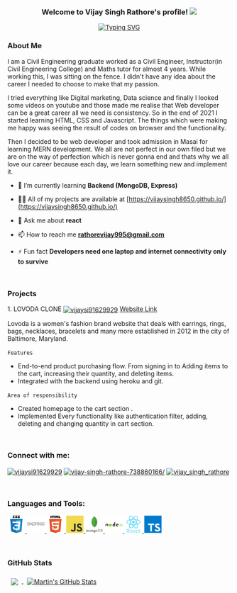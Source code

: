 


<h3 align="center">
  Welcome to Vijay Singh Rathore's profile!
  <img src="https://media.giphy.com/media/hvRJCLFzcasrR4ia7z/giphy.gif" width="28">
</h3>

<p align="center">
  <a href="https://git.io/typing-svg"><img src="https://readme-typing-svg.demolab.com?font=Fira+Code&pause=1000&width=435&lines=An+Aspiring+Full+Stack+Web+Developer" alt="Typing SVG" /></a>
</p>
<h3 align="left">About Me</h3>
I am a Civil Engineering graduate worked as a Civil Engineer, Instructor(in Civil Engineering College) and Maths tutor for almost 4 years. While working this, I was sitting on the fence. I didn't have any idea about the career I needed to choose to make that my passion.


I tried everything like Digital marketing, Data science and finally I looked some videos on youtube and those made me realise that  Web developer can be a great career all we need is consistency. So in the end of  2021 I started learning HTML, CSS and Javascript. The things which were making me happy was seeing the result of codes on browser and the functionality. 

Then I decided to be web developer and took admission in Masai for learning MERN development. We all are not perfect in our own filed but we are on the way of perfection which is never gonna end and thats why we all love our career because each day, we learn something new and implement it.
<br>
- 🌱 I’m currently learning **Backend (MongoDB, Express)**

- 👨‍💻 All of my projects are available at [https://vijaysingh8650.github.io/](https://vijaysingh8650.github.io/)

- 💬 Ask me about **react**

- 📫 How to reach me **rathorevijay995@gmail.com**

- ⚡ Fun fact **Developers need one laptop and internet connectivity only to survive**
<br>

<h3 align="left">Projects</h3>
<div>
1. LOVODA CLONE <a href="https://github.com/VijaySingh8650/exuberant-place-760" target="blank"><img align="center" src="https://raw.githubusercontent.com/rahuldkjain/github-profile-readme-generator/master/src/images/icons/Social/github.svg" alt="vijaysi91629929" height="30" width="40"/></a> <a href="https://lovoda-ecommerce-website.netlify.app/" target="blank">Website Link</a>

Lovoda is a women's fashion brand website that deals with earrings, rings, bags, necklaces, bracelets and many more established in 2012 in the city of Baltimore, Maryland.

`Features`
- End-to-end product purchasing flow. From signing in to Adding items to the cart, increasing their quantity, and deleting items.
- Integrated with the backend using heroku and git.

`Area of responsibility`
- Created homepage to the cart section .
- Implemented Every functionality like authentication filter, adding, deleting and changing quantity in cart section.
<br>

<h3 align="left">Connect with me:</h3>

<p align="left">
<a href="https://twitter.com/vijaysi91629929" target="blank"><img align="center" src="https://raw.githubusercontent.com/rahuldkjain/github-profile-readme-generator/master/src/images/icons/Social/twitter.svg" alt="vijaysi91629929" height="30" width="40" /></a>
<a href="https://linkedin.com/in/vijay-singh-rathore-738860166/" target="blank"><img align="center" src="https://raw.githubusercontent.com/rahuldkjain/github-profile-readme-generator/master/src/images/icons/Social/linked-in-alt.svg" alt="vijay-singh-rathore-738860166/" height="30" width="40" /></a>
<a href="https://www.leetcode.com/vijay_singh_rathore" target="blank"><img align="center" src="https://raw.githubusercontent.com/rahuldkjain/github-profile-readme-generator/master/src/images/icons/Social/leet-code.svg" alt="vijay_singh_rathore" height="30" width="40" /></a>
</p>



<br>
<h3 align="left" >Languages and Tools:</h3>

<p align="left"> <a href="https://www.w3schools.com/css/" target="_blank" rel="noreferrer"> <img src="https://raw.githubusercontent.com/devicons/devicon/master/icons/css3/css3-original-wordmark.svg" alt="css3" width="40" height="40"/> </a> <a href="https://expressjs.com" target="_blank" rel="noreferrer"> <img src="https://raw.githubusercontent.com/devicons/devicon/master/icons/express/express-original-wordmark.svg" alt="express" width="40" height="40"/> </a> <a href="https://www.w3.org/html/" target="_blank" rel="noreferrer"> <img src="https://raw.githubusercontent.com/devicons/devicon/master/icons/html5/html5-original-wordmark.svg" alt="html5" width="40" height="40"/> </a> <a href="https://developer.mozilla.org/en-US/docs/Web/JavaScript" target="_blank" rel="noreferrer"> <img src="https://raw.githubusercontent.com/devicons/devicon/master/icons/javascript/javascript-original.svg" alt="javascript" width="40" height="40"/> </a> <a href="https://www.mongodb.com/" target="_blank" rel="noreferrer"> <img src="https://raw.githubusercontent.com/devicons/devicon/master/icons/mongodb/mongodb-original-wordmark.svg" alt="mongodb" width="40" height="40"/> </a> <a href="https://nodejs.org" target="_blank" rel="noreferrer"> <img src="https://raw.githubusercontent.com/devicons/devicon/master/icons/nodejs/nodejs-original-wordmark.svg" alt="nodejs" width="40" height="40"/> </a> <a href="https://reactjs.org/" target="_blank" rel="noreferrer"> <img src="https://raw.githubusercontent.com/devicons/devicon/master/icons/react/react-original-wordmark.svg" alt="react" width="40" height="40"/> </a> <a href="https://www.typescriptlang.org/" target="_blank" rel="noreferrer"> <img src="https://raw.githubusercontent.com/devicons/devicon/master/icons/typescript/typescript-original.svg" alt="typescript" width="40" height="40"/> </a> </p>

<br>


<h3>GitHub Stats</h3>

<a href="https://github.com/VijaySingh8650">
  <img align="center" style="margin:0.5rem" src="https://github-readme-stats.vercel.app/api/top-langs/?username=VijaySingh8650&hide=html,css&title_color=ffffff&text_color=c9cacc&icon_color=4AB197&bg_color=1A2B34" />
</a>

<a href="https://github.com/VijaySingh8650">
  <img align="center" style="margin:0.5rem" src="https://github-readme-stats.vercel.app/api?username=VijaySingh8650&show_icons=true&line_height=27&count_private=true&title_color=ffffff&text_color=c9cacc&icon_color=4AB097&bg_color=1A2B34" alt="Martin's GitHub Stats" />
</a>

<br>





